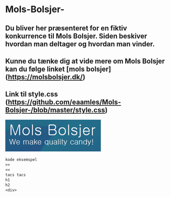# Mols-Bolsjer-
## Du bliver her præsenteret for en fiktiv konkurrence til Mols Bolsjer. Siden beskiver hvordan man deltager og hvordan man vinder. 
## Kunne du tænke dig at vide mere om Mols Bolsjer kan du følge linket [mols bolsjer] (https://molsbolsjer.dk/)
## Link til style.css (https://github.com/eaamles/Mols-Bolsjer-/blob/master/style.css)
![molsslogan](images/molsslogan.png)

~~~~
kode eksemspel 
>>
<<
tacs tacs 
h1 
h2 
<div>
~~~~
